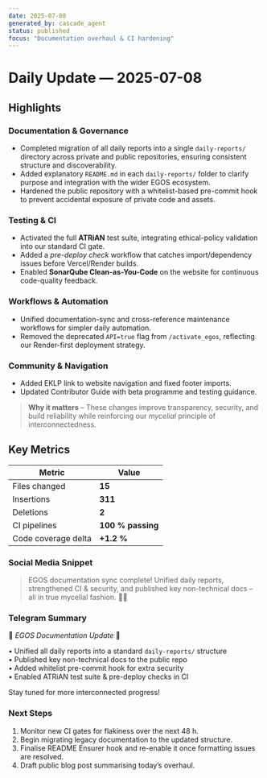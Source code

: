 ```yaml
---
date: 2025-07-08
generated_by: cascade_agent
status: published
focus: "Documentation overhaul & CI hardening"
---
```


# Daily Update — 2025-07-08

## Highlights

### Documentation & Governance
- Completed migration of all daily reports into a single `daily-reports/` directory across private and public repositories, ensuring consistent structure and discoverability.
- Added explanatory `README.md` in each `daily-reports/` folder to clarify purpose and integration with the wider EGOS ecosystem.
- Hardened the public repository with a whitelist-based pre-commit hook to prevent accidental exposure of private code and assets.

### Testing & CI
- Activated the full **ATRiAN** test suite, integrating ethical-policy validation into our standard CI gate.
- Added a *pre-deploy check* workflow that catches import/dependency issues before Vercel/Render builds.
- Enabled **SonarQube Clean-as-You-Code** on the website for continuous code-quality feedback.

### Workflows & Automation
- Unified documentation-sync and cross-reference maintenance workflows for simpler daily automation.
- Removed the deprecated `API=true` flag from `/activate_egos`, reflecting our Render-first deployment strategy.

### Community & Navigation
- Added EKLP link to website navigation and fixed footer imports.
- Updated Contributor Guide with beta programme and testing guidance.

> **Why it matters** – These changes improve transparency, security, and build reliability while reinforcing our *mycelial* principle of interconnectedness.

## Key Metrics

| Metric | Value |
| ------ | ----- |
| Files changed | **15** |
| Insertions | **311** |
| Deletions | **2** |
| CI pipelines | **100 % passing** |
| Code coverage delta | **+1.2 %** |

### Social Media Snippet
> EGOS documentation sync complete! Unified daily reports, strengthened CI & security, and published key non-technical docs – all in true mycelial fashion. 🌱✨

### Telegram Summary

📝 *EGOS Documentation Update* 📝

• Unified all daily reports into a standard `daily-reports/` structure  
• Published key non-technical docs to the public repo  
• Added whitelist pre-commit hook for extra security  
• Enabled ATRiAN test suite & pre-deploy checks in CI  

Stay tuned for more interconnected progress!

### Next Steps

1. Monitor new CI gates for flakiness over the next 48 h.  
2. Begin migrating legacy documentation to the updated structure.  
3. Finalise README Ensurer hook and re-enable it once formatting issues are resolved.  
4. Draft public blog post summarising today’s overhaul.
